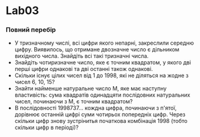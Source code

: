 # Lab03
### Повний перебір
+ У тризначному числi, всi цифри якого непаpнi, закpеслили середню цифру. Виявилось, що отpимане двозначне число є дiльником вихiдного числа. Знайдiть всi такi тризначнi числа.
+ Знайдiть чотиризначне число, яке є точним квадратом, у якого двi першi цифри однаковi та двi останнi також однаковi.
+ Скiльки iснує цiлих чисел вiд 1 до 1998, якi не дiляться на жодне з чисел 6, 10, 15?
+ Знайти найменше натуральне число M, яке має наступну властивiсть: сума квадратiв одинадцяти послiдовних натуральних чисел, починаючи з M, є точним квадратом?
+ В послiдовностi 1998737... кождна цифра, починаючи з п'ятої, дорiвнює останнiй цифрi суми чотирьох попеpеднiх цифр. Через скiльки цифр знову зустрiнитья початкова комбiнацiя 1998 (тобто скiльки цифр в перiодi)?
